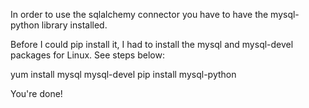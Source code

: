 In order to use the sqlalchemy connector you have to have the mysql-python library installed.

Before I could pip install it, I had to install the mysql and mysql-devel packages for Linux. See steps below:

yum install mysql mysql-devel
pip install mysql-python

You're done!